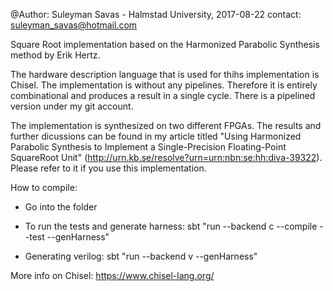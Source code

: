 @Author: Suleyman Savas - Halmstad University, 2017-08-22
contact: suleyman_savas@hotmail.com
 
Square Root implementation based on the Harmonized Parabolic Synthesis method 
by Erik Hertz.

The hardware description language that is used for thihs implementation is Chisel. The implementation is without any pipelines. Therefore it is entirely combinational and produces a result in a single cycle. There is a pipelined version under my git account.

The implementation is synthesized on two different FPGAs. The results and further dicussions can be found in my article titled "Using Harmonized Parabolic Synthesis to Implement a Single-Precision Floating-Point SquareRoot Unit" (http://urn.kb.se/resolve?urn=urn:nbn:se:hh:diva-39322). Please refer to it if you use this implementation.

How to compile:

- Go into the folder
- To run the tests and generate harness:
sbt "run --backend c --compile --test --genHarness"

- Generating verilog:
sbt "run --backend v --genHarness"

More info on Chisel: https://www.chisel-lang.org/
